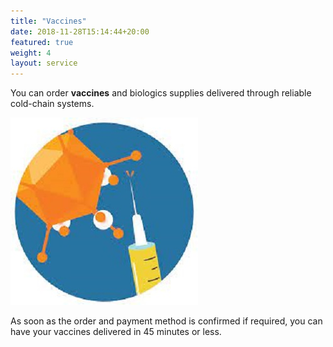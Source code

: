 ```yaml
---
title: "Vaccines"
date: 2018-11-28T15:14:44+20:00
featured: true
weight: 4
layout: service
---
```


You can order **vaccines** and biologics supplies delivered through reliable cold-chain systems.

![Vaccine Supply](/images/illustrations/vaccine.jpg)

As soon as the order and payment method is confirmed if required, you can have your vaccines delivered in 45 minutes or less. 




